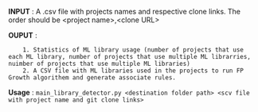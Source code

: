 **INPUT** : A .csv file with projects names and respective clone links. The order should be \<project name\>,\<clone URL\>
  
**OUPUT** : 
        
        1. Statistics of ML library usage (number of projects that use each ML library, number of projects that use multiple ML librarries, nuimber of projects that use multiple ML libraries)
        2. A CSV file with ML libraries used in the projects to run FP Growth algorithem and generate associate rules.

**Usage** : `main_library_detector.py <destination folder path> <scv file with project name and git clone links>`
